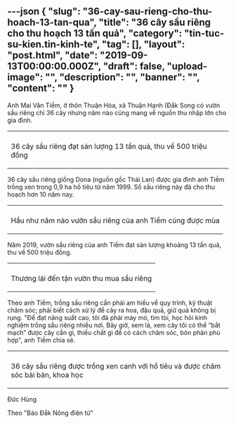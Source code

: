 ---json
{
    "slug": "36-cay-sau-rieng-cho-thu-hoach-13-tan-qua",
    "title": "36 cây sầu riêng cho thu hoạch 13 tấn quả",
    "category": "tin-tuc-su-kien.tin-kinh-te",
    "tag": [],
    "layout": "post.html",
    "date": "2019-09-13T00:00:00.000Z",
    "draft": false,
    "upload-image": "",
    "description": "",
    "banner": "",
    "__content__": ""
}
---
<p>Anh Mai Văn Tiềm, ở th&ocirc;n Thuận H&ograve;a, x&atilde; Thuận Hạnh (Đắk Song c&oacute; vườn sầu ri&ecirc;ng chỉ 36 c&acirc;y nhưng năm n&agrave;o cũng mang về nguồn thu nhập lớn cho gia đ&igrave;nh.</p>

<table align="center">
	<tbody>
		<tr>
			<td><img alt="" src="http://www.baodaknong.org.vn/database/image/2019/09/12/3133-KT-10.jpg" /></td>
		</tr>
		<tr>
			<td>
			<p>36 c&acirc;y sầu ri&ecirc;ng đạt sản lượng&nbsp;13 tấn quả, thu về&nbsp;500 triệu đồng</p>
			</td>
		</tr>
	</tbody>
</table>

<p>36 c&acirc;y sầu ri&ecirc;ng giống Dona (nguồn gốc Th&aacute;i Lan) được gia đ&igrave;nh anh Tiềm trồng xen trong 0,9 ha hồ ti&ecirc;u từ năm 1999. Số sầu ri&ecirc;ng n&agrave;y đ&atilde; cho thu hoạch hơn 10 năm nay.</p>

<table align="center">
	<tbody>
		<tr>
			<td><img alt="" src="http://www.baodaknong.org.vn/database/image/2019/09/12/3133-KT-11.jpg" /></td>
		</tr>
		<tr>
			<td>
			<p>Hầu như năm n&agrave;o vườn sầu ri&ecirc;ng của anh Tiềm cũng được m&ugrave;a</p>
			</td>
		</tr>
	</tbody>
</table>

<p>Năm 2019, vườn sầu ri&ecirc;ng của anh Tiềm đạt sản lượng khoảng 13 tấn quả, thu về 500 triệu đồng.</p>

<table align="center">
	<tbody>
		<tr>
			<td><img alt="" src="http://www.baodaknong.org.vn/database/image/2019/09/12/3133-KT-12.jpg" /></td>
		</tr>
		<tr>
			<td>
			<p>Thương l&aacute;i đến tận vườn thu mua sầu ri&ecirc;ng</p>
			</td>
		</tr>
	</tbody>
</table>

<p>Theo anh Tiềm, trồng sầu ri&ecirc;ng cần phải am hiểu về quy tr&igrave;nh, kỹ thuật chăm s&oacute;c; phải biết c&aacute;ch xử l&yacute; để c&acirc;y ra hoa, đậu quả, giữ quả kh&ocirc;ng bị rụng. &quot;Để đạt năng suất cao, t&ocirc;i đ&atilde; phải m&agrave;y m&ograve;, t&igrave;m t&ograve;i, học hỏi kinh nghiệm trồng sầu ri&ecirc;ng nhiều nơi. B&acirc;y giờ, xem l&aacute;, xem c&acirc;y t&ocirc;i c&oacute; thể &ldquo;bắt mạch&rdquo; được c&acirc;y cần g&igrave;, thiếu chất g&igrave; để c&oacute; c&aacute;ch chăm s&oacute;c, b&oacute;n ph&acirc;n ph&ugrave; hợp&quot;, anh Tiềm chia sẻ.</p>

<table align="center">
	<tbody>
		<tr>
			<td><img alt="" src="http://www.baodaknong.org.vn/database/image/2019/09/12/3133-KT-13.jpg" /></td>
		</tr>
		<tr>
			<td>
			<p>36 c&acirc;y sầu ri&ecirc;ng được trồng xen canh với hồ ti&ecirc;u v&agrave; được chăm s&oacute;c b&agrave;i bản, khoa học</p>
			</td>
		</tr>
	</tbody>
</table>

<p>Đức H&ugrave;ng</p>

<p>Theo &quot;B&aacute;o Đắk N&ocirc;ng điện tử&quot;</p>
